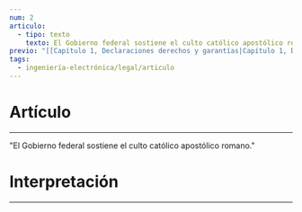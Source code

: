 ```yaml
---
num: 2
articulo:
  - tipo: texto
    texto: El Gobierno federal sostiene el culto católico apostólico romano.
previo: "[[Capítulo 1, Declaraciones derechos y garantías|Capítulo 1, Declaraciones derechos y garantías]]"
tags:
  - ingeniería-electrónica/legal/articulo
---
```

# Artículo
---
"El Gobierno federal sostiene el culto católico apostólico romano."

# Interpretación
---
